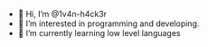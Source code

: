 - 👋 Hi, I’m @1v4n-h4ck3r
- 👀 I’m interested in programming and developing.
- 🌱 I’m currently learning low level languages 


<!---
1v4n-h4ck3r/1v4n-h4ck3r is a ✨ special ✨ repository because its `README.md` (this file) appears on your GitHub profile.
You can click the Preview link to take a look at your changes.
--->
